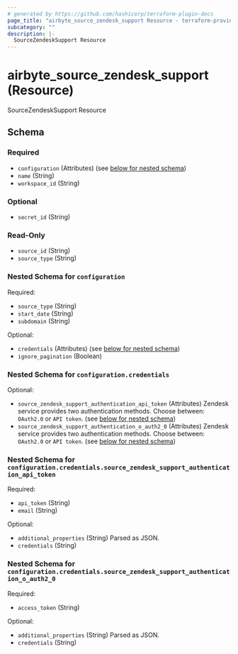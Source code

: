 ```yaml
---
# generated by https://github.com/hashicorp/terraform-plugin-docs
page_title: "airbyte_source_zendesk_support Resource - terraform-provider-airbyte-new"
subcategory: ""
description: |-
  SourceZendeskSupport Resource
---
```


# airbyte_source_zendesk_support (Resource)

SourceZendeskSupport Resource



<!-- schema generated by tfplugindocs -->
## Schema

### Required

- `configuration` (Attributes) (see [below for nested schema](#nestedatt--configuration))
- `name` (String)
- `workspace_id` (String)

### Optional

- `secret_id` (String)

### Read-Only

- `source_id` (String)
- `source_type` (String)

<a id="nestedatt--configuration"></a>
### Nested Schema for `configuration`

Required:

- `source_type` (String)
- `start_date` (String)
- `subdomain` (String)

Optional:

- `credentials` (Attributes) (see [below for nested schema](#nestedatt--configuration--credentials))
- `ignore_pagination` (Boolean)

<a id="nestedatt--configuration--credentials"></a>
### Nested Schema for `configuration.credentials`

Optional:

- `source_zendesk_support_authentication_api_token` (Attributes) Zendesk service provides two authentication methods. Choose between: `OAuth2.0` or `API token`. (see [below for nested schema](#nestedatt--configuration--credentials--source_zendesk_support_authentication_api_token))
- `source_zendesk_support_authentication_o_auth2_0` (Attributes) Zendesk service provides two authentication methods. Choose between: `OAuth2.0` or `API token`. (see [below for nested schema](#nestedatt--configuration--credentials--source_zendesk_support_authentication_o_auth2_0))

<a id="nestedatt--configuration--credentials--source_zendesk_support_authentication_api_token"></a>
### Nested Schema for `configuration.credentials.source_zendesk_support_authentication_api_token`

Required:

- `api_token` (String)
- `email` (String)

Optional:

- `additional_properties` (String) Parsed as JSON.
- `credentials` (String)


<a id="nestedatt--configuration--credentials--source_zendesk_support_authentication_o_auth2_0"></a>
### Nested Schema for `configuration.credentials.source_zendesk_support_authentication_o_auth2_0`

Required:

- `access_token` (String)

Optional:

- `additional_properties` (String) Parsed as JSON.
- `credentials` (String)



